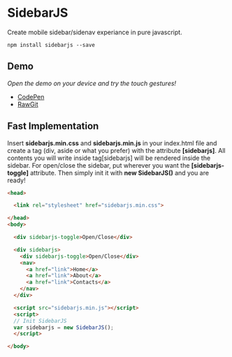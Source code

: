 # SidebarJS
Create mobile sidebar/sidenav experiance in pure javascript.

```ssh
npm install sidebarjs --save
```

## Demo
*Open the demo on your device and try the touch gestures!*

* [CodePen](http://codepen.io/lorenzodianni/full/VaqZJL/)
* [RawGit](https://rawgit.com/lorenzodianni/SidebarJS/master/demo/index.html)

## Fast Implementation
Insert **sidebarjs.min.css** and **sidebarjs.min.js** in your index.html file and create a tag (div, aside or what you prefer) with the attribute **[sidebarjs]**.
All contents you will write inside tag[sidebarjs] will be rendered inside the sidebar.
For open/close the sidebar, put wherever you want the **[sidebarjs-toggle]** attribute.
Then simply init it with **new SidebarJS()** and you are ready!
```html
<head>

  <link rel="stylesheet" href="sidebarjs.min.css">

</head>
<body>

  <div sidebarjs-toggle>Open/Close</div>

  <div sidebarjs>
    <div sidebarjs-toggle>Open/Close</div>
    <nav>
      <a href="link">Home</a>
      <a href="link">About</a>
      <a href="link">Contacts</a>
    </nav>
  </div>

  <script src="sidebarjs.min.js"></script>
  <script>
  // Init SidebarJS
  var sidebarjs = new SidebarJS();
  </script>

</body>
```

